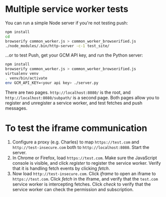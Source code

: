 # Multiple service worker tests

You can run a simple Node server if you're not testing push:

```bash
npm install
cd 
browserify common_worker.js > common_worker_browserified.js
./node_modules/.bin/http-server -c-1 test_site/
```

...or to test Push, get your GCM API key, and run the Python server:

```bash
npm install
browserify common_worker.js > common_worker_browserified.js
virtualenv venv
. venv/bin/activate
env GCM_API_KEY=<your api key> ./server.py
```

There are two pages. `http://localhost:8080/` is the root, and 
`http://localhost:8080/subpath/` is a second page. Both pages allow you
to register and unregister a service worker, and test fetches and
push messages.

# To test the iframe communication

1. Configure a proxy (e.g. Charles) to map `https://test.com` and `http://test-insecure.com`
both to `http://localhost:8080`. Start the server.
2. In Chrome or Firefox, load `https://test.com`. Make sure the JavaScript console
is visible, and click _register_ to register the service worker. Verify that
it is handling fetch events by clicking _fetch_.
3. Now load `http://test-insecure.com`. Click _iframe_ to open an iframe
to `https://test.com`. Click _fetch_ in the iframe, and verify that
the `test.com` service worker is intercepting fetches. Click _check_ to
verify that the service worker can check the permission and subscription.
